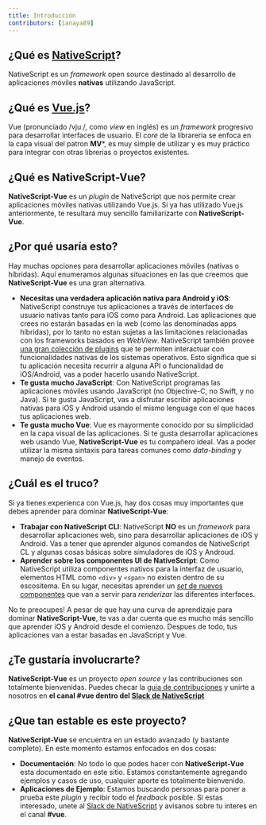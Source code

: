 ```yaml
---
title: Introducción
contributors: [ianaya89]
---
```


## ¿Qué es [NativeScript](https://www.nativescript.org/)?

NativeScript es un *framework* open source destinado al desarrollo de aplicaciones móviles **nativas** utilizando JavaScript.

## ¿Qué es [Vue.js](https://vuejs.org/)?

Vue (pronunciado /vjuː/, como *view* en inglés) es un *framework* progresivo para desarrollar interfaces de usuario. El *core* de la librareria se enfoca en la capa visual del patron **MV***, es muy simple de utilizar y es muy práctico para integrar con otras librerias o proyectos existentes.


## ¿Qué es **NativeScript-Vue**?

**NativeScript-Vue** es un *plugin* de NativeScript que nos permite crear aplicaciones móviles nativas utilizando Vue.js.
Si ya has utilizado Vue.js anteriormente, te resultará muy sencillo familiarizarte con **NativeScript-Vue**.


## ¿Por qué usaría esto?

Hay muchas opciones para desarrollar aplicaciones móviles (nativas o híbridas). Aquí enumeramos algunas situaciones en las que creemos que **NativeScript-Vue** es una gran alternativa.

* **Necesitas una verdadera aplicación nativa para Android y iOS**: NativeScript construye tus aplicaciones a través de interfaces de usuario nativas tanto para iOS como para Android. Las aplicaciones que crees no estarán basadas en la web (como las denominadas apps híbridas), por lo tanto no estan sujetas a las limitaciones relacionadas con los frameworks basados en *WebView*. NativeScript también provee [una gran colección de plugins](http://market.nativescript.org/) que te permiten interactuar con funcionalidades nativas de los sistemas operativos. Esto significa que si tu aplicación necesita recurrir a alguna API o funcionalidad de iOS/Android, vas a poder hacerlo usando NativeScript.
* **Te gusta mucho JavaScript**: Con NativeScript programas las aplicaciones móviles usando JavaScript (no Objective-C, no Swift, y no Java). Si te gusta JavaScript, vas a disfrutar escribir aplicaciones nativas para iOS y Android usando el mismo lenguage con el que haces tus aplicaciones web.
* **Te gusta mucho Vue**: Vue es mayormente conocido por su simplicidad en la capa visual de las aplicaciones. Si te gusta desarrollar aplicaciones web usando Vue, **NativeScript-Vue** es tu compañero ideal. Vas a poder utilizar la misma sintaxis para tareas comunes como *data-binding* y manejo de eventos.

## ¿Cuál es el truco?

Si ya tienes experienca con Vue.js, hay dos cosas muy importantes que debes aprender para dominar **NativeScript-Vue**:

* **Trabajar con NativeScript CLI**: NativeScript **NO** es un *framework* para desarrollar aplicaciones web, sino para desarrollar aplicaciones de iOS y Android. Vas a tener que aprender algunos comandos de NativeScript CL y algunas cosas básicas sobre simuladores de iOS y Androud.
* **Aprender sobre los componentes UI de NativeScript**: Como NativeScript utiliza componentes nativos para la interfaz de usuario, elementos HTML como `<div>` y `<span>` no existen dentro de su escositema. En su lugar, necesitas aprender un [*set* de nuevos componentes](https://docs.nativescript.org/ui/components) que van a servir para *renderizar* las diferentes interfaces.

No te preocupes! A pesar de que hay una curva de aprendizaje para dominar **NativeScript-Vue**, te vas a dar cuenta que es mucho más sencillo que aprender iOS y Android desde el comienzo. Despues de todo, tus aplicaciones van a estar basadas en JavaScript y Vue.

## ¿Te gustaría involucrarte?

**NativeScript-Vue** es un proyecto *open source* y las contribuciones son totalmente bienvenidas. Puedes checar la [guia de contribuciones](https://github.com/nativescript-vue/nativescript-vue/blob/master/CONTRIBUTING.md) y unirte a nosotros en **el canal #vue dentro del [Slack de NativeScript](https://developer.telerik.com/wp-login.php?action=slack-invitation)**

## ¿Que tan estable es este proyecto?

**NativeScript-Vue** se encuentra en un estado avanzado (y bastante completo). En este momento estamos enfocados en dos cosas:

* **Documentación**: No todo lo que podes hacer con **NativeScript-Vue** esta documentado en este sitio. Estamos constantemente agregando ejemplos y casos de uso, cualquier aporte es totalmente bienvenido.
* **Aplicaciones de Ejemplo**: Estamos buscando personas para poner a prueba este *plugin* y recibir todo el *feedback* posible. Si estas interesado, unete al [Slack de NativeScript](https://developer.telerik.com/wp-login.php?action=slack-invitation) y avisanos sobre tu interes en el canal **#vue**.
